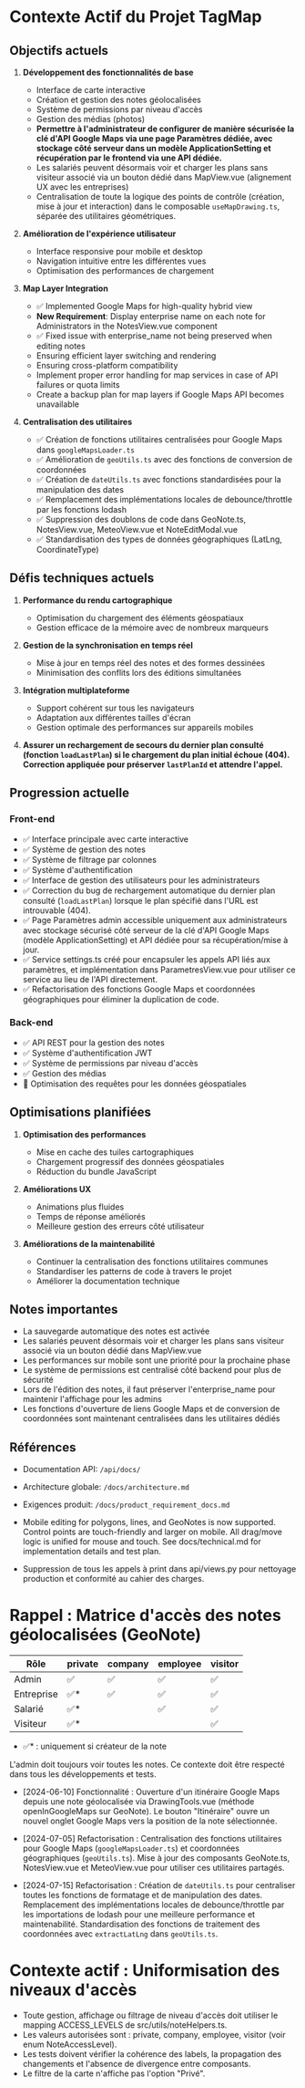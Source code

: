 # Contexte Actif du Projet TagMap

## Objectifs actuels

1. **Développement des fonctionnalités de base**
   - Interface de carte interactive
   - Création et gestion des notes géolocalisées
   - Système de permissions par niveau d'accès
   - Gestion des médias (photos)
   - **Permettre à l'administrateur de configurer de manière sécurisée la clé d'API Google Maps via une page Paramètres dédiée, avec stockage côté serveur dans un modèle ApplicationSetting et récupération par le frontend via une API dédiée.**
   - Les salariés peuvent désormais voir et charger les plans sans visiteur associé via un bouton dédié dans MapView.vue (alignement UX avec les entreprises)
   - Centralisation de toute la logique des points de contrôle (création, mise à jour et interaction) dans le composable `useMapDrawing.ts`, séparée des utilitaires géométriques.

2. **Amélioration de l'expérience utilisateur**
   - Interface responsive pour mobile et desktop
   - Navigation intuitive entre les différentes vues
   - Optimisation des performances de chargement

3. **Map Layer Integration**
   - ✅ Implemented Google Maps for high-quality hybrid view
   - **New Requirement**: Display enterprise name on each note for Administrators in the NotesView.vue component
   - ✅ Fixed issue with enterprise_name not being preserved when editing notes
   - Ensuring efficient layer switching and rendering
   - Ensuring cross-platform compatibility
   - Implement proper error handling for map services in case of API failures or quota limits
   - Create a backup plan for map layers if Google Maps API becomes unavailable

4. **Centralisation des utilitaires**
   - ✅ Création de fonctions utilitaires centralisées pour Google Maps dans `googleMapsLoader.ts`
   - ✅ Amélioration de `geoUtils.ts` avec des fonctions de conversion de coordonnées
   - ✅ Création de `dateUtils.ts` avec fonctions standardisées pour la manipulation des dates
   - ✅ Remplacement des implémentations locales de debounce/throttle par les fonctions lodash
   - ✅ Suppression des doublons de code dans GeoNote.ts, NotesView.vue, MeteoView.vue et NoteEditModal.vue
   - ✅ Standardisation des types de données géographiques (LatLng, CoordinateType)

## Défis techniques actuels

1. **Performance du rendu cartographique**
   - Optimisation du chargement des éléments géospatiaux
   - Gestion efficace de la mémoire avec de nombreux marqueurs

2. **Gestion de la synchronisation en temps réel**
   - Mise à jour en temps réel des notes et des formes dessinées
   - Minimisation des conflits lors des éditions simultanées

3. **Intégration multiplateforme**
   - Support cohérent sur tous les navigateurs
   - Adaptation aux différentes tailles d'écran
   - Gestion optimale des performances sur appareils mobiles

4. **Assurer un rechargement de secours du dernier plan consulté (fonction `loadLastPlan`) si le chargement du plan initial échoue (404). Correction appliquée pour préserver `lastPlanId` et attendre l'appel.**

## Progression actuelle

### Front-end
- ✅ Interface principale avec carte interactive
- ✅ Système de gestion des notes
- ✅ Système de filtrage par colonnes
- ✅ Système d'authentification
- ✅ Interface de gestion des utilisateurs pour les administrateurs
- ✅ Correction du bug de rechargement automatique du dernier plan consulté (`loadLastPlan`) lorsque le plan spécifié dans l'URL est introuvable (404).
- ✅ Page Paramètres admin accessible uniquement aux administrateurs avec stockage sécurisé côté serveur de la clé d'API Google Maps (modèle ApplicationSetting) et API dédiée pour sa récupération/mise à jour.
- ✅ Service settings.ts créé pour encapsuler les appels API liés aux paramètres, et implémentation dans ParametresView.vue pour utiliser ce service au lieu de l'API directement.
- ✅ Refactorisation des fonctions Google Maps et coordonnées géographiques pour éliminer la duplication de code.

### Back-end
- ✅ API REST pour la gestion des notes
- ✅ Système d'authentification JWT
- ✅ Système de permissions par niveau d'accès
- ✅ Gestion des médias
- 🔄 Optimisation des requêtes pour les données géospatiales

## Optimisations planifiées

1. **Optimisation des performances**
   - Mise en cache des tuiles cartographiques
   - Chargement progressif des données géospatiales
   - Réduction du bundle JavaScript

2. **Améliorations UX**
   - Animations plus fluides
   - Temps de réponse améliorés
   - Meilleure gestion des erreurs côté utilisateur

3. **Améliorations de la maintenabilité**
   - Continuer la centralisation des fonctions utilitaires communes
   - Standardiser les patterns de code à travers le projet
   - Améliorer la documentation technique

## Notes importantes
- La sauvegarde automatique des notes est activée
- Les salariés peuvent désormais voir et charger les plans sans visiteur associé via un bouton dédié dans MapView.vue
- Les performances sur mobile sont une priorité pour la prochaine phase
- Le système de permissions est centralisé côté backend pour plus de sécurité
- Lors de l'édition des notes, il faut préserver l'enterprise_name pour maintenir l'affichage pour les admins
- Les fonctions d'ouverture de liens Google Maps et de conversion de coordonnées sont maintenant centralisées dans les utilitaires dédiés

## Références
- Documentation API: `/api/docs/`
- Architecture globale: `/docs/architecture.md`
- Exigences produit: `/docs/product_requirement_docs.md`

- Mobile editing for polygons, lines, and GeoNotes is now supported. Control points are touch-friendly and larger on mobile. All drag/move logic is unified for mouse and touch. See docs/technical.md for implementation details and test plan.

- Suppression de tous les appels à print dans api/views.py pour nettoyage production et conformité au cahier des charges.

# Rappel : Matrice d'accès des notes géolocalisées (GeoNote)
| Rôle         | private | company | employee | visitor |
|--------------|---------|---------|----------|---------|
| Admin        | ✅      | ✅      | ✅       | ✅      |
| Entreprise   | ✅*     | ✅      | ✅       | ✅      |
| Salarié      | ✅*     |         | ✅       | ✅      |
| Visiteur     | ✅*     |         |          | ✅      |
- ✅* : uniquement si créateur de la note

L'admin doit toujours voir toutes les notes. Ce contexte doit être respecté dans tous les développements et tests.

- [2024-06-10] Fonctionnalité : Ouverture d'un itinéraire Google Maps depuis une note géolocalisée via DrawingTools.vue (méthode openInGoogleMaps sur GeoNote). Le bouton "Itinéraire" ouvre un nouvel onglet Google Maps vers la position de la note sélectionnée.

- [2024-07-05] Refactorisation : Centralisation des fonctions utilitaires pour Google Maps (`googleMapsLoader.ts`) et coordonnées géographiques (`geoUtils.ts`). Mise à jour des composants GeoNote.ts, NotesView.vue et MeteoView.vue pour utiliser ces utilitaires partagés.

- [2024-07-15] Refactorisation : Création de `dateUtils.ts` pour centraliser toutes les fonctions de formatage et de manipulation des dates. Remplacement des implémentations locales de debounce/throttle par les importations de lodash pour une meilleure performance et maintenabilité. Standardisation des fonctions de traitement des coordonnées avec `extractLatLng` dans `geoUtils.ts`.

# Contexte actif : Uniformisation des niveaux d'accès

- Toute gestion, affichage ou filtrage de niveau d'accès doit utiliser le mapping ACCESS_LEVELS de src/utils/noteHelpers.ts.
- Les valeurs autorisées sont : private, company, employee, visitor (voir enum NoteAccessLevel).
- Les tests doivent vérifier la cohérence des labels, la propagation des changements et l'absence de divergence entre composants.
- Le filtre de la carte n'affiche pas l'option "Privé".